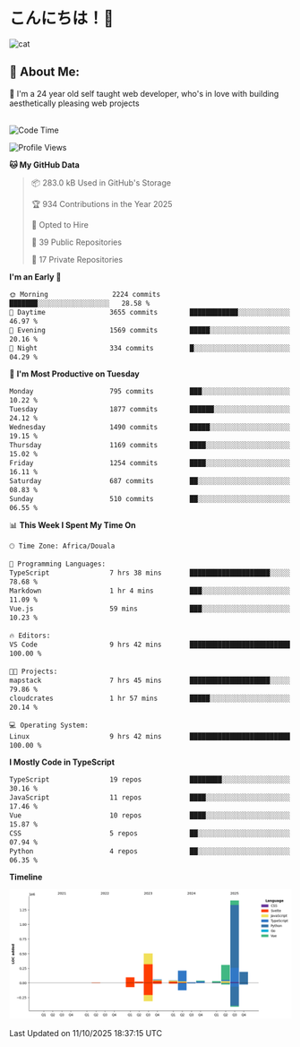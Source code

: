 

# こんにちは！🙂  
![cat](https://github.com/michaelnji/michaelnji/assets/73862378/606e99e9-2c18-4853-8722-991e4af8eae6)

## 💫 About Me:
🙂 I'm a 24 year old self taught web developer, who's in love with building aesthetically pleasing web projects <br><br>

<!--START_SECTION:waka-->
![Code Time](http://img.shields.io/badge/Code%20Time-1%2C477%20hrs%2042%20mins-blue)

![Profile Views](http://img.shields.io/badge/Profile%20Views-1-blue)

**🐱 My GitHub Data** 

> 📦 283.0 kB Used in GitHub's Storage 
 > 
> 🏆 934 Contributions in the Year 2025
 > 
> 💼 Opted to Hire
 > 
> 📜 39 Public Repositories 
 > 
> 🔑 17 Private Repositories 
 > 
**I'm an Early 🐤** 

```text
🌞 Morning                2224 commits        ███████░░░░░░░░░░░░░░░░░░   28.58 % 
🌆 Daytime                3655 commits        ████████████░░░░░░░░░░░░░   46.97 % 
🌃 Evening                1569 commits        █████░░░░░░░░░░░░░░░░░░░░   20.16 % 
🌙 Night                  334 commits         █░░░░░░░░░░░░░░░░░░░░░░░░   04.29 % 
```
📅 **I'm Most Productive on Tuesday** 

```text
Monday                   795 commits         ███░░░░░░░░░░░░░░░░░░░░░░   10.22 % 
Tuesday                  1877 commits        ██████░░░░░░░░░░░░░░░░░░░   24.12 % 
Wednesday                1490 commits        █████░░░░░░░░░░░░░░░░░░░░   19.15 % 
Thursday                 1169 commits        ████░░░░░░░░░░░░░░░░░░░░░   15.02 % 
Friday                   1254 commits        ████░░░░░░░░░░░░░░░░░░░░░   16.11 % 
Saturday                 687 commits         ██░░░░░░░░░░░░░░░░░░░░░░░   08.83 % 
Sunday                   510 commits         ██░░░░░░░░░░░░░░░░░░░░░░░   06.55 % 
```


📊 **This Week I Spent My Time On** 

```text
🕑︎ Time Zone: Africa/Douala

💬 Programming Languages: 
TypeScript               7 hrs 38 mins       ████████████████████░░░░░   78.68 % 
Markdown                 1 hr 4 mins         ███░░░░░░░░░░░░░░░░░░░░░░   11.09 % 
Vue.js                   59 mins             ███░░░░░░░░░░░░░░░░░░░░░░   10.23 % 

🔥 Editors: 
VS Code                  9 hrs 42 mins       █████████████████████████   100.00 % 

🐱‍💻 Projects: 
mapstack                 7 hrs 45 mins       ████████████████████░░░░░   79.86 % 
cloudcrates              1 hr 57 mins        █████░░░░░░░░░░░░░░░░░░░░   20.14 % 

💻 Operating System: 
Linux                    9 hrs 42 mins       █████████████████████████   100.00 % 
```

**I Mostly Code in TypeScript** 

```text
TypeScript               19 repos            ████████░░░░░░░░░░░░░░░░░   30.16 % 
JavaScript               11 repos            ████░░░░░░░░░░░░░░░░░░░░░   17.46 % 
Vue                      10 repos            ████░░░░░░░░░░░░░░░░░░░░░   15.87 % 
CSS                      5 repos             ██░░░░░░░░░░░░░░░░░░░░░░░   07.94 % 
Python                   4 repos             ██░░░░░░░░░░░░░░░░░░░░░░░   06.35 % 
```



**Timeline**

![Lines of Code chart](https://raw.githubusercontent.com/michaelnji/michaelnji/main/assets/bar_graph.png)


 Last Updated on 11/10/2025 18:37:15 UTC
<!--END_SECTION:waka-->
